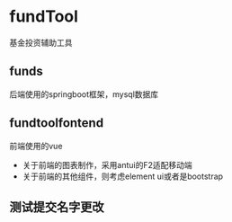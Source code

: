 # fundTool
基金投资辅助工具

## funds
后端使用的springboot框架，mysql数据库

## fundtoolfontend
前端使用的vue

- 关于前端的图表制作，采用antui的F2适配移动端
- 关于前端的其他组件，则考虑element ui或者是bootstrap

## 测试提交名字更改